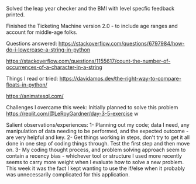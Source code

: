 Solved the leap year checker and the BMI with level specfic feedback printed.

Finished the Ticketing Machine version 2.0 - to include age ranges and account for middle-age folks.

Questions answered:
https://stackoverflow.com/questions/6797984/how-do-i-lowercase-a-string-in-python

https://stackoverflow.com/questions/1155617/count-the-number-of-occurrences-of-a-character-in-a-string

Things I read or tried:
https://davidamos.dev/the-right-way-to-compare-floats-in-python/

https://animatesql.com/

Challenges I overcame this week:
Initially planned to solve this problem https://replit.com/@LeRoyGardner/day-3-5-exercise w

Salient observations/experiences:
1- Planning out my code; data I need, any manipulation of data needing to be performed, and the expected outcome - are very helpful and key.
2- Get things working in steps, don't try to get it all done in one step of coding things through. Test the first step and then move on.
3- My coding thought process, and problem solving approach seem to contain a recency bias - whichever tool or structure I used more recently seems to carry more weight when I evaluate how to solve a new problem. This week it was the fact I kept wanting to use the if/else when it probably was unnecessarily complicated for this application.